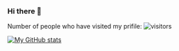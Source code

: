 ### Hi there 👋


Number of people who have visited my prifile: ![visitors](https://visitor-badge.glitch.me/badge?page_id=dagmawibabi&left_color=green&right_color=coral)


[![My GitHub stats](https://github-readme-stats.vercel.app/api?username=dagmawibabi&show_icons=true&theme=radical)](https://github.com/anuraghazra/github-readme-stats)


<!--
**dagmawibabi/dagmawibabi** is a ✨ _special_ ✨ repository because its `README.md` (this file) appears on your GitHub profile.

Here are some ideas to get you started:

- 🔭 I’m currently working on ...
- 🌱 I’m currently learning ...
- 👯 I’m looking to collaborate on ...
- 🤔 I’m looking for help with ...
- 💬 Ask me about ...
- 📫 How to reach me: ...
- 😄 Pronouns: ...
- ⚡ Fun fact: ...
-->
